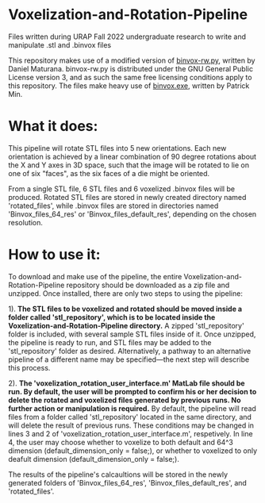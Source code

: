 # Voxelization-and-Rotation-Pipeline
Files written during URAP Fall 2022 undergraduate research to write and manipulate .stl and .binvox files

This repository makes use of a modified version of [binvox-rw.py](https://github.com/dimatura/binvox-rw-py), written by Daniel Maturana. binvox-rw.py is distributed under the GNU General Public License version 3, and as such the same free licensing conditions apply to this repository. The files make heavy use of [binvox.exe](https://www.patrickmin.com/binvox), written by Patrick Min.


# What it does:
This pipeline will rotate STL files into 5 new orientations. Each new orientation is achieved by a linear combination of 90 degree rotations about the X and Y axes in 3D space, such that the image will be rotated to lie on one of six "faces", as the six faces of a die might be oriented.

From a single STL file, 6 STL files and 6 voxelized .binvox files will be produced. Rotated STL files are stored in newly created directory named 'rotated_files', while .binvox files are stored in directories named 'Binvox_files_64_res' or 'Binvox_files_default_res', depending on the chosen resolution.

# How to use it:
To download and make use of the pipeline, the entire Voxelization-and-Rotation-Pipeline repository should be downloaded as a zip file and unzipped. Once installed, there are only two steps to using the pipeline:

1). **The STL files to be voxelized and rotated should be moved inside a folder called 'stl_repository', which is to be located inside the Voxelization-and-Rotation-Pipeline directory.** A zipped 'stl_repository' folder is included, with several sample STL files inside of it. Once unzipped, the pipeline is ready to run, and STL files may be added to the 'stl_repository' folder as desired. Alternatively, a pathway to an alternative pipeline of a different name may be specified—the next step will describe this process.

2). **The 'voxelization_rotation_user_interface.m' MatLab file should be run. By default, the user will be prompted to confirm his or her decision to delete the rotated and voxelized files generated by previous runs. No further action or manipulation is required.** By default, the pipeline will read files from a folder called 'stl_repository' located in the same directory, and will delete the result of previous runs. These conditions may be changed in lines 3 and 2 of 'voxelization_rotation_user_interface.m', respetively. In line 4, the user may choose whether to voxelize to both default and 64^3 dimension (default_dimension_only = false;), or whether to voxelized to only deafult dimension (default_dimension_only = false;).

The results of the pipeline's calcaultions will be stored in the newly generated folders of 'Binvox_files_64_res', 'Binvox_files_default_res', and 'rotated_files'.
